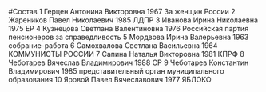 #Состав
1 Герцен Антонина Викторовна 1967 За женщин России
2 Жареников Павел Николаевич 1985 ЛДПР
3 Иванова Ирина Николаевна 1975 ЕР
4 Кузнецова Светлана Валентиновна 1976 Российская партия пенсионеров за справедливость
5 Мордвова Ирина Валерьевна 1963 собрание-работа
6 Самохвалова Светлана Васильевна 1964 КОММУНИСТЫ РОССИИ
7 Сапина Наталья Викторовна 1981 КПРФ
8 Чеботарев Вячеслав Владимирович 1988 СР
9 Чеботарев Константин Владимирович 1985 представительный орган муниципального образования
10 Яровой Павел Вячеславович 1977 ЯБЛОКО
